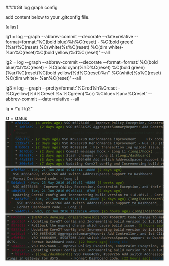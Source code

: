 ####Git log graph config 

add content below to your .gitconfig file. 

 

[alias] 

lg1 = log --graph --abbrev-commit --decorate --date=relative --format=format:'%C(bold blue)%h%C(reset) - %C(bold green)(%ar)%C(reset) %C(white)%s%C(reset) %C(dim white)- %an%C(reset)%C(bold yellow)%d%C(reset)' --all 

 

lg2 = log --graph --abbrev-commit --decorate --format=format:'%C(bold blue)%h%C(reset) - %C(bold cyan)%aD%C(reset) %C(bold green)(%ar)%C(reset)%C(bold yellow)%d%C(reset)%n'' %C(white)%s%C(reset) %C(dim white)- %an%C(reset)' --all 

 

lg3 = log --graph --pretty=format:'%Cred%h%Creset -%C(yellow)%d%Creset %s %Cgreen(%cr) %Cblue<%an>%Creset' --abbrev-commit --date=relative --all 

 

lg = !"git lg2" 

 

st = status 
![avatar](https://github.com/tjlcast/Note_Git/blob/master/imgs/GetImageAttachment%20(1).png)
![avatar](https://github.com/tjlcast/Note_Git/blob/master/imgs/GetImageAttachment%20(2).png)
![avatar](https://github.com/tjlcast/Note_Git/blob/master/imgs/GetImageAttachment%20(3).png)
